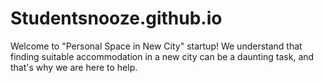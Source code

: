 # Studentsnooze.github.io
 Welcome to "Personal Space in New City" startup! We understand that finding suitable accommodation in a new city can be a daunting task, and that's why we are here to help.
